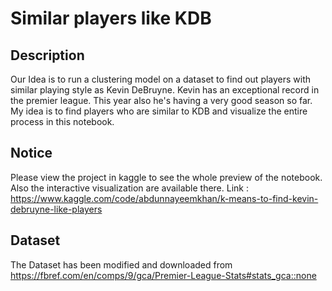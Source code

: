 
# Similar players like KDB




## Description
Our Idea is to run a clustering model on a dataset to find out players with similar playing style as Kevin DeBruyne. Kevin has an exceptional record in the premier league. This year also he's having a very good season so far. My idea is to find players who are similar to KDB and visualize the entire process in this notebook.
## Notice
Please view the project in kaggle to see the whole preview of the notebook. Also the interactive visualization are available there.
Link : https://www.kaggle.com/code/abdunnayeemkhan/k-means-to-find-kevin-debruyne-like-players

## Dataset
The Dataset has been modified and downloaded from https://fbref.com/en/comps/9/gca/Premier-League-Stats#stats_gca::none

